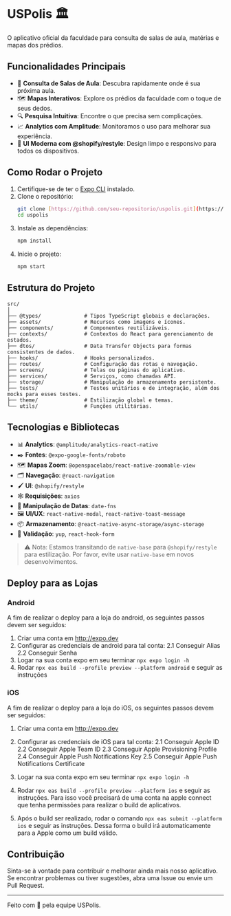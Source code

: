 # USPolis 🏛

O aplicativo oficial da faculdade para consulta de salas de aula, matérias e mapas dos prédios.

## Funcionalidades Principais

- 🚀 **Consulta de Salas de Aula**: Descubra rapidamente onde é sua próxima aula.
- 🗺 **Mapas Interativos**: Explore os prédios da faculdade com o toque de seus dedos.
- 🔍 **Pesquisa Intuitiva**: Encontre o que precisa sem complicações.
- 📈 **Analytics com Amplitude**: Monitoramos o uso para melhorar sua experiência.
- 🎨 **UI Moderna com @shopify/restyle**: Design limpo e responsivo para todos os dispositivos.

## Como Rodar o Projeto

1. Certifique-se de ter o [Expo CLI](https://expo.dev/tools/cli) instalado.
2. Clone o repositório:
    ```bash
    git clone [https://github.com/seu-repositorio/uspolis.git](https://github.com/PCS-Poli-USP/USPolis-Mobile)
    cd uspolis
    ```
3. Instale as dependências:
    ```bash
    npm install
    ```
4. Inicie o projeto:
    ```bash
    npm start
    ```

## Estrutura do Projeto

```plaintext
src/
│
├── @types/              # Tipos TypeScript globais e declarações.
├── assets/              # Recursos como imagens e ícones.
├── components/          # Componentes reutilizáveis.
├── contexts/            # Contextos do React para gerenciamento de estados.
├── dtos/                # Data Transfer Objects para formas consistentes de dados.
├── hooks/               # Hooks personalizados.
├── routes/              # Configuração das rotas e navegação.
├── screens/             # Telas ou páginas do aplicativo.
├── services/            # Serviços, como chamadas API.
├── storage/             # Manipulação de armazenamento persistente.
├── tests/               # Testes unitários e de integração, além dos mocks para esses testes.
├── theme/               # Estilização global e temas.
└── utils/               # Funções utilitárias.
```

## Tecnologias e Bibliotecas

- 📊 **Analytics**: `@amplitude/analytics-react-native`
- ✒️ **Fontes**: `@expo-google-fonts/roboto`
- 🗺 **Mapas Zoom**: `@openspacelabs/react-native-zoomable-view`
- 🗂 **Navegação**: `@react-navigation`
- 🖌 **UI**: `@shopify/restyle`
- 🕸️ **Requisições**: `axios`
- 📆 **Manipulação de Datas**: `date-fns`
- 🖼️ **UI/UX**: `react-native-modal`, `react-native-toast-message`
- 📦 **Armazenamento**: `@react-native-async-storage/async-storage`
- 📝 **Validação**: `yup`, `react-hook-form`

> ⚠️ Nota: Estamos transitando de `native-base` para `@shopify/restyle` para estilização. Por favor, evite usar `native-base` em novos desenvolvimentos.

## Deploy para as Lojas

### Android

A fim de realizar o deploy para a loja do android, os seguintes passos devem ser seguidos:
1. Criar uma conta em http://expo.dev
2. Configurar as credenciais de android para tal conta: 
    2.1 Conseguir Alias
    2.2 Conseguir Senha
3. Logar na sua conta expo em seu terminar ``npx expo login -h``
3. Rodar ```npx eas build --profile preview --platform android``` e seguir as instruções

### iOS

A fim de realizar o deploy para a loja do iOS, os seguintes passos devem ser seguidos:
1. Criar uma conta em http://expo.dev
2. Configurar as credenciais de iOS para tal conta: 
    2.1 Conseguir Apple ID
    2.2 Conseguir Apple Team ID
    2.3 Conseguir Apple Provisioning Profile
    2.4 Conseguir Apple Push Notifications Key
    2.5 Conseguir Apple Push Notifications Certificate

3. Logar na sua conta expo em seu terminar ``npx expo login -h``
3. Rodar ```npx eas build --profile preview --platform ios``` e seguir as instruções. Para isso você precisará de uma conta na apple connect que tenha permissões para realizar o build de aplicativos.
4. Após o build ser realizado, rodar o comando ```npx eas submit --platform ios``` e seguir as instruções. Dessa forma o build irá automaticamente para a Apple como um build válido.

## Contribuição

Sinta-se à vontade para contribuir e melhorar ainda mais nosso aplicativo. Se encontrar problemas ou tiver sugestões, abra uma Issue ou envie um Pull Request.

---

Feito com 💙 pela equipe USPolis.